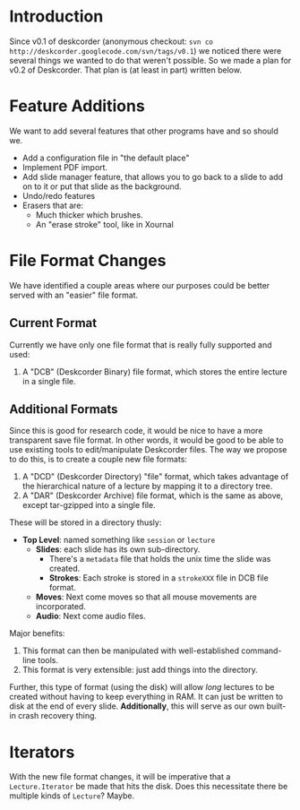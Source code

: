 # Introduction #

Since v0.1 of deskcorder (anonymous checkout: `svn co http://deskcorder.googlecode.com/svn/tags/v0.1`) we noticed there were several things we wanted to do that weren't possible.  So we made a plan for v0.2 of Deskcorder.  That plan is (at least in part) written below.

# Feature Additions #
We want to add several features that other programs have and so should we.

  * Add a configuration file in "the default place"
  * Implement PDF import.
  * Add slide manager feature, that allows you to go back to a slide to add on to it or put that slide as the background.
  * Undo/redo features
  * Erasers that are:
    * Much thicker which brushes.
    * An "erase stroke" tool, like in Xournal

# File Format Changes #
We have identified a couple areas where our purposes could be better served with an "easier" file format.

## Current Format ##
Currently we have only one file format that is really fully supported and used:

  1. A "DCB" (Deskcorder Binary) file format, which stores the entire lecture in a single file.

## Additional Formats ##

Since this is good for research code, it would be nice to have a more transparent save file format.  In other words, it would be good to be able to use existing tools to edit/manipulate Deskcorder files.  The way we propose to do this, is to create a couple new file formats:

  1. A "DCD" (Deskcorder Directory) "file" format, which takes advantage of the hierarchical nature of a lecture by mapping it to a directory tree.
  1. A "DAR" (Deskcorder Archive) file format, which is the same as above, except tar-gzipped into a single file.

These will be stored in a directory thusly:

  * **Top Level**: named something like `session` or `lecture`
    * **Slides**: each slide has its own sub-directory.
      * There's a `metadata` file that holds the unix time the slide was created.
      * **Strokes**: Each stroke is stored in a `strokeXXX` file in DCB file format.
    * **Moves**: Next come moves so that all mouse movements are incorporated.
    * **Audio**: Next come audio files.

Major benefits:
  1. This format can then be manipulated with well-established command-line tools.
  1. This format is very extensible: just add things into the directory.

Further, this type of format (using the disk) will allow _long_ lectures to be created without having to keep everything in RAM.  It can just be written to disk at the end of every slide.  **Additionally**, this will serve as our own built-in crash recovery thing.

# Iterators #

With the new file format changes, it will be imperative that a `Lecture.Iterator` be made that hits the disk.  Does this necessitate there be multiple kinds of `Lecture`?  Maybe.